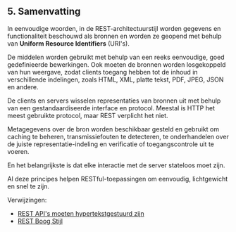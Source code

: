 ## 5\. Samenvatting

In eenvoudige woorden, in de REST-architectuurstijl worden gegevens en functionaliteit beschouwd als bronnen en worden ze geopend met behulp van **Uniform Resource Identifiers** (URI's).

De middelen worden gebruikt met behulp van een reeks eenvoudige, goed gedefinieerde bewerkingen. Ook moeten de bronnen worden losgekoppeld van hun weergave, zodat clients toegang hebben tot de inhoud in verschillende indelingen, zoals HTML, XML, platte tekst, PDF, JPEG, JSON en andere.

De clients en servers wisselen representaties van bronnen uit met behulp van een gestandaardiseerde interface en protocol. Meestal is HTTP het meest gebruikte protocol, maar REST verplicht het niet.

Metagegevens over de bron worden beschikbaar gesteld en gebruikt om caching te beheren, transmissiefouten te detecteren, te onderhandelen over de juiste representatie-indeling en verificatie of toegangscontrole uit te voeren.

En het belangrijkste is dat elke interactie met de server stateloos moet zijn.

Al deze principes helpen RESTful-toepassingen om eenvoudig, lichtgewicht en snel te zijn.

Verwijzingen:

-   [REST API's moeten hypertekstgestuurd zijn][1]
-   [REST Boog Stijl][2]

[1]: https://roy.gbiv.com/untangled/2008/rest-apis-must-be-hypertext-driven
[2]: https://www.ics.uci.edu/~fielding/pubs/dissertation/rest_arch_style.htm

